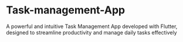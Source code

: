 # Task-management-App
A powerful and intuitive Task Management App developed with Flutter, designed to streamline productivity and manage daily tasks effectively
